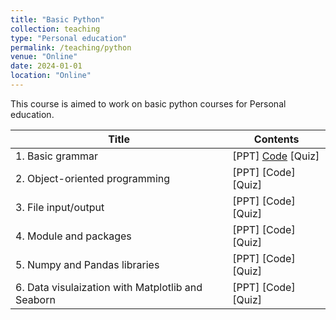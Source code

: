 ```yaml
---
title: "Basic Python"
collection: teaching
type: "Personal education"
permalink: /teaching/python
venue: "Online"
date: 2024-01-01
location: "Online"
---
```


This course is aimed to work on basic python courses for Personal education.

|Title|Contents|
|---------|----------|
|1. Basic grammar|[PPT]   [Code](https://colab.research.google.com/drive/153ZhMnJuPusNRu_NRwNSyEHqEOGqvPOS#scrollTo=jlNvXwfe0aWl)   [Quiz]|
|2. Object-oriented programming|[PPT]   [Code]   [Quiz]|
|3. File input/output|[PPT]   [Code]   [Quiz]|
|4. Module and packages|[PPT]   [Code]   [Quiz]|
|5. Numpy and Pandas libraries|[PPT]   [Code]   [Quiz]|
|6. Data visulaization with Matplotlib and Seaborn|[PPT]   [Code]   [Quiz]|
